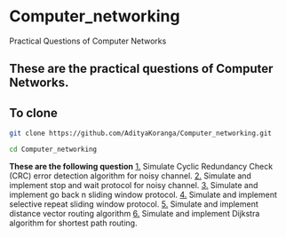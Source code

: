 
# Computer_networking
Practical Questions of Computer Networks

## These are the practical questions of Computer Networks.

## To clone
```bash
git clone https://github.com/AdityaKoranga/Computer_networking.git
```

```bash
cd Computer_networking
```
**These are the following question**
[1.](https://github.com/AdityaKoranga/Computer_networking/blob/main/Q.CircularRedudancyCheck.cpp) Simulate Cyclic Redundancy Check (CRC) error detection algorithm for noisy channel.
[2.](https://github.com/AdityaKoranga/Computer_networking/blob/main/Q.StopAndWaitSimulation.cpp) Simulate and implement stop and wait protocol for noisy channel.
[3.](https://github.com/AdityaKoranga/Computer_networking/blob/main/Q.GoBackNSimulation.cpp) Simulate and implement go back n sliding window protocol.
[4.](https://github.com/AdityaKoranga/Computer_networking/blob/main/Q.SelectiveRepeatSimulation.cpp) Simulate and implement selective repeat sliding window protocol.
[5.](https://github.com/AdityaKoranga/Computer_networking/blob/main/Q.DistanceVectorRouting.cpp) Simulate and implement distance vector routing algorithm
[6.](https://github.com/AdityaKoranga/Computer_networking/blob/main/Q.Dijkstra.cpp) Simulate and implement Dijkstra algorithm for shortest path routing.

